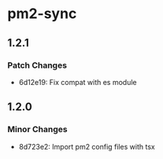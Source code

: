 # pm2-sync

## 1.2.1

### Patch Changes

- 6d12e19: Fix compat with es module

## 1.2.0

### Minor Changes

- 8d723e2: Import pm2 config files with tsx
